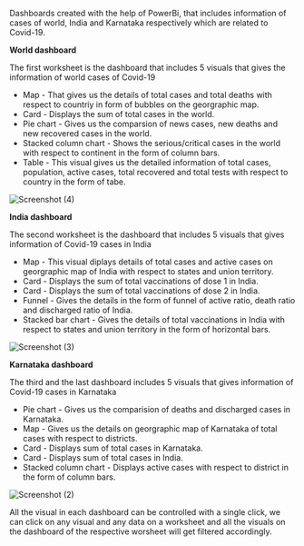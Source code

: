 Dashboards created with the help of PowerBi, that includes information of cases of world, India and Karnataka respectively which are related to Covid-19.


**World dashboard**

The first worksheet is the dashboard that includes 5 visuals that gives the information of world cases of Covid-19
* Map - That gives us the details of total cases and total deaths with respect to countriy in form of bubbles on the georgraphic map.
* Card - Displays the sum of total cases in the world.
* Pie chart - Gives us the comparsion of news cases, new deaths and new recovered cases in the world.
* Stacked column chart - Shows the serious/critical cases in the world with respect to continent in the form of column bars.
* Table - This visual gives us the detailed information of total cases, population, active cases, total recovered and total tests with respect to country in the form of tabe.

 ![Screenshot (4)](https://user-images.githubusercontent.com/94791275/144452727-b2e9af8e-5ab0-4622-a57d-2d329268f20d.png)


**India dashboard**

The second worksheet is the dashboard that includes 5 visuals that gives information of Covid-19 cases in India
* Map - This visual diplays details of total cases and active cases on georgraphic map of India with respect to states and union territory.
* Card - Displays the sum of total vaccinations of dose 1 in India.
* Card - Displays the sum of total vaccinations of dose 2 in India.
* Funnel - Gives the details in the form of funnel of active ratio, death ratio and discharged ratio of India.
* Stacked bar chart - Gives the details of total vaccinations in India with respect to states and union territory in the form of horizontal bars.

![Screenshot (3)](https://user-images.githubusercontent.com/94791275/144458563-c5e83931-6eb7-4d0d-bac1-5f7b086b7aeb.png)


**Karnataka dashboard**

The third and the last dashboard includes 5 visuals that gives information of Covid-19 cases in Karnataka
* Pie chart - Gives us the comparision of deaths and discharged cases in Karnataka.
* Map - Gives us the details on georgraphic map of Karnataka of total cases with respect to districts.
* Card - Displays sum of total cases in Karnataka.
* Card - Displays sum of total cases in India.
* Stacked column chart - Displays active cases with respect to district in the form of column bars.

![Screenshot (2)](https://user-images.githubusercontent.com/94791275/144459739-6703e2ef-9fb1-44f1-afb7-b3f056f784f0.png)


All the visual in each dashboard can be controlled with a single click, we can click on any visual and any data on a worksheet and all the visuals on the dashboard of the respective worsheet will get filtered accordingly.
